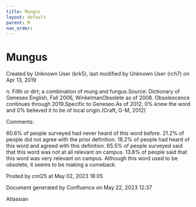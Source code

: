 ```yaml
---
title: Mungus
layout: default
parent: M
nav_order:
---
```


# Mungus

Created by  Unknown User (krk5), last modified by  Unknown User (rch7) on Apr 13, 2019

n. Filth or dirt; a combination of mung and fungus.Source: Dictionary of Geneseo English, Fall 2006, WinkelmanObsolete as of 2008. Obsolescence continues through 2019.Specific to Geneseo.As of 2012, 0% knew the word and 0% believed it to be of local origin.(Craft, G-M, 2012)

Comments:

60.6% of people surveyed had never heard of this word before. 21.2% of people did not agree with the prior definition. 18.2% of people had heard of this word and agreed with this definition. 65.5% of people surveyed said that this word was not at all relevant on campus. 13.8% of people said that this word was very relevant on campus. Although this word used to be obsolete, it seems to be making a comeback.

Posted by cml25 at May 02, 2023 18:05

Document generated by Confluence on May 22, 2023 12:37

Atlassian
